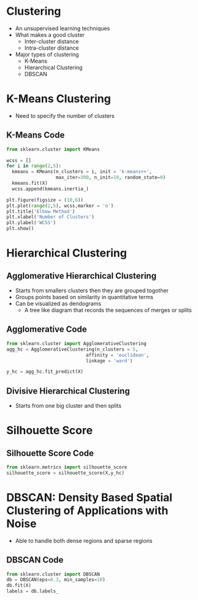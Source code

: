 # Clustering
- An unsupervised learning techniques
- What makes a good cluster
    - Inter-cluster distance
    - Intra-cluster distance
- Major types of clustering
    - K-Means
    - Hierarchical Clustering
    - DBSCAN

# K-Means Clustering
- Need to specify the number of clusters
## K-Means Code
```python
from sklearn.cluster import KMeans

wcss = []
for i in range(2,5):
  kmeans = KMeans(n_clusters = i, init = 'k-means++',
                  max_iter=300, n_init=10, random_state=0)
  kmeans.fit(X)
  wcss.append(kmeans.inertia_)

plt.figure(figsize = (10,6))
plt.plot(range(2,5), wcss,marker = 'o')
plt.title('Elbow Method')
plt.xlabel('Number of Clusters')
plt.ylabel('WCSS')
plt.show()

```
# Hierarchical Clustering
## Agglomerative Hierarchical Clustering
- Starts from smallers clusters then they are grouped togother
- Groups points based on similarity in quantitative terms
- Can be visualized as dendograms
    - A tree like diagram that records the sequences of merges or splits

## Agglomerative Code
```python
from sklearn.cluster import AgglomerativeClustering
agg_hc = AgglomerativeClustering(n_clusters = 5,
                             affinity = 'euclidean',
                             linkage = 'ward')

y_hc = agg_hc.fit_predict(X)
```
    
## Divisive Hierarchical Clustering
- Starts from one big cluster and then splits


# Silhouette Score
## Silhouette Score Code
```python
from sklearn.metrics import silhouette_score
silhouette_score = silhouette_score(X,y_hc)
```


# DBSCAN: Density Based Spatial Clustering of Applications with Noise
- Able to handle both dense regions and sparse regions

## DBSCAN Code
```python
from sklearn.cluster import DBSCAN
db = DBSCAN(eps=0.3, min_samples=10)
db.fit(X)
labels = db.labels_
```